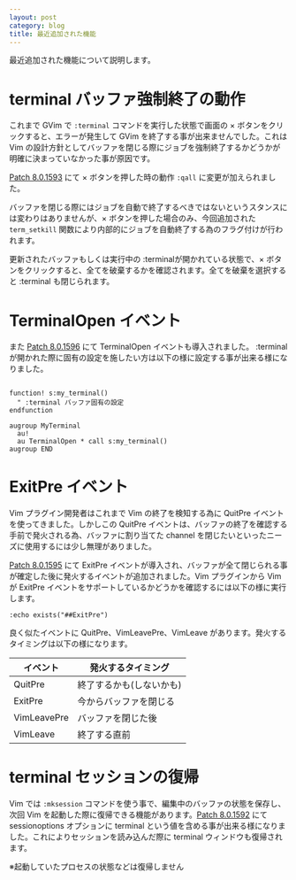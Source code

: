 ```yaml
---
layout: post
category: blog
title: 最近追加された機能
---
```

最近追加された機能について説明します。

# terminal バッファ強制終了の動作

これまで GVim で `:terminal` コマンドを実行した状態で画面の × ボタンをクリックすると、エラーが発生して GVim を終了する事が出来ませんでした。これは Vim の設計方針としてバッファを閉じる際にジョブを強制終了するかどうかが明確に決まっていなかった事が原因です。

[Patch 8.0.1593](https://github.com/vim/vim/commit/25cdd9c33b21ddbd31321c075873bb225450d2d2) にて × ボタンを押した時の動作 `:qall` に変更が加えられました。

バッファを閉じる際にはジョブを自動で終了するべきではないというスタンスには変わりはありませんが、× ボタンを押した場合のみ、今回追加された `term_setkill` 関数により内部的にジョブを自動終了する為のフラグ付けが行われます。

更新されたバッファもしくは実行中の :terminalが開かれている状態で、× ボタンをクリックすると、全てを破棄するかを確認されます。全てを破棄を選択すると :terminal も閉じられます。

# TerminalOpen イベント

また [Patch 8.0.1596](https://github.com/vim/vim/commit/b852c3e64d319d6ec47dd780c8654ae095e1d8c2) にて TerminalOpen イベントも導入されました。 :terminal が開かれた際に固有の設定を施したい方は以下の様に設定する事が出来る様になりました。

```vim

function! s:my_terminal()
  " :terminal バッファ固有の設定
endfunction

augroup MyTerminal
  au!
  au TerminalOpen * call s:my_terminal()
augroup END
```

# ExitPre イベント

Vim プラグイン開発者はこれまで Vim の終了を検知する為に QuitPre イベントを使ってきました。しかしこの QuitPre イベントは、バッファの終了を確認する手前で発火される為、バッファに割り当てた channel を閉じたいといったニーズに使用するには少し無理がありました。

[Patch 8.0.1595](https://github.com/vim/vim/commit/12a96de430779b88795fac87a2be666d9f661d1e) にて ExitPre イベントが導入され、バッファが全て閉じられる事が確定した後に発火するイベントが追加されました。Vim プラグインから Vim が ExitPre イベントをサポートしているかどうかを確認するには以下の様に実行します。

```vim
:echo exists("##ExitPre")
```

良く似たイベントに QuitPre、VimLeavePre、VimLeave があります。発火するタイミングは以下の様になります。

|イベント   |発火するタイミング      |
|-----------|------------------------|
|QuitPre    |終了するかも(しないかも)|
|ExitPre    |今からバッファを閉じる  |
|VimLeavePre|バッファを閉じた後      |
|VimLeave   |終了する直前            |

# terminal セッションの復帰

Vim では `:mksession` コマンドを使う事で、編集中のバッファの状態を保存し、次回 Vim を起動した際に復帰できる機能があります。[Patch 8.0.1592](https://github.com/vim/vim/commit/4d8bac8bf593ff087517ff79090c2d224325aae6) にて sessionoptions オプションに terminal という値を含める事が出来る様になりました。これによりセッションを読み込んだ際に terminal ウィンドウも復帰されます。

※起動していたプロセスの状態などは復帰しません
